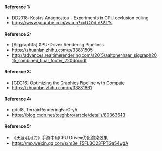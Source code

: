 #### Reference 1:
- DD2018: Kostas Anagnostou - Experiments in GPU occlusion culling
- https://www.youtube.com/watch?v=U20dIA3SLTs
#### Reference 2:
- [Siggraph15] GPU-Driven Rendering Pipelines
- https://zhuanlan.zhihu.com/p/33881505
- http://advances.realtimerendering.com/s2015/aaltonenhaar_siggraph2015_combined_final_footer_220dpi.pdf
#### Reference 3:
- [GDC16] Optimizing the Graphics Pipeline with Compute
- https://zhuanlan.zhihu.com/p/33881861
#### Reference 4:
- gdc18, TerrainRenderingFarCry5
- https://blog.csdn.net/toughbro/article/details/80363643

#### Reference 5:
- 《天涯明月刀》手游中用GPU Driven优化渲染效果
- https://mp.weixin.qq.com/s/m3e_F5FL3O23FPTGa54wgA

